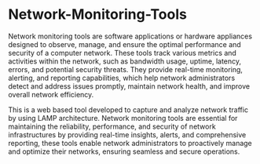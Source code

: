 # Network-Monitoring-Tools
Network monitoring tools are software applications or hardware appliances designed to observe, manage, and ensure the optimal performance and security of a computer network. These tools track various metrics and activities within the network, such as bandwidth usage, uptime, latency, errors, and potential security threats. They provide real-time monitoring, alerting, and reporting capabilities, which help network administrators detect and address issues promptly, maintain network health, and improve overall network efficiency.

This is a web based tool developed to capture and analyze network traffic by using LAMP architecture. Network monitoring tools are essential for maintaining the reliability, performance, and security of network infrastructures by providing real-time insights, alerts, and comprehensive reporting, these tools enable network administrators to proactively manage and optimize their networks, ensuring seamless and secure operations.
